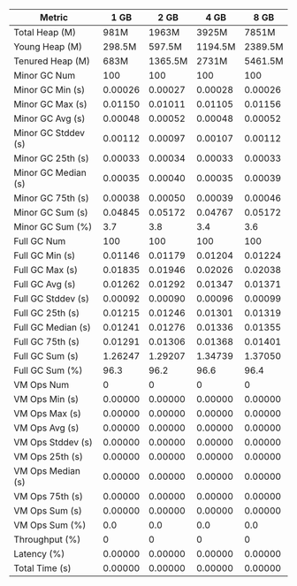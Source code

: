 | Metric | 1 GB | 2 GB | 4 GB | 8 GB |
|------|----|----|----|----|
| Total Heap (M) | 981M | 1963M | 3925M | 7851M |
| Young Heap (M) | 298.5M | 597.5M | 1194.5M | 2389.5M |
| Tenured Heap (M) | 683M | 1365.5M | 2731M | 5461.5M |
| Minor GC Num | 100 | 100 | 100 | 100 |
| Minor GC Min (s) | 0.00026 | 0.00027 | 0.00028 | 0.00026 |
| Minor GC Max (s) | 0.01150 | 0.01011 | 0.01105 | 0.01156 |
| Minor GC Avg (s) | 0.00048 | 0.00052 | 0.00048 | 0.00052 |
| Minor GC Stddev (s) | 0.00112 | 0.00097 | 0.00107 | 0.00112 |
| Minor GC 25th (s) | 0.00033 | 0.00034 | 0.00033 | 0.00033 |
| Minor GC Median (s) | 0.00035 | 0.00040 | 0.00035 | 0.00039 |
| Minor GC 75th (s) | 0.00038 | 0.00050 | 0.00039 | 0.00046 |
| Minor GC Sum (s) | 0.04845 | 0.05172 | 0.04767 | 0.05172 |
| Minor GC Sum (%) | 3.7 | 3.8 | 3.4 | 3.6 |
| Full GC Num | 100 | 100 | 100 | 100 |
| Full GC Min (s) | 0.01146 | 0.01179 | 0.01204 | 0.01224 |
| Full GC Max (s) | 0.01835 | 0.01946 | 0.02026 | 0.02038 |
| Full GC Avg (s) | 0.01262 | 0.01292 | 0.01347 | 0.01371 |
| Full GC Stddev (s) | 0.00092 | 0.00090 | 0.00096 | 0.00099 |
| Full GC 25th (s) | 0.01215 | 0.01246 | 0.01301 | 0.01319 |
| Full GC Median (s) | 0.01241 | 0.01276 | 0.01336 | 0.01355 |
| Full GC 75th (s) | 0.01291 | 0.01306 | 0.01368 | 0.01401 |
| Full GC Sum (s) | 1.26247 | 1.29207 | 1.34739 | 1.37050 |
| Full GC Sum (%) | 96.3 | 96.2 | 96.6 | 96.4 |
| VM Ops Num | 0 | 0 | 0 | 0 |
| VM Ops Min (s) | 0.00000 | 0.00000 | 0.00000 | 0.00000 |
| VM Ops Max (s) | 0.00000 | 0.00000 | 0.00000 | 0.00000 |
| VM Ops Avg (s) | 0.00000 | 0.00000 | 0.00000 | 0.00000 |
| VM Ops Stddev (s) | 0.00000 | 0.00000 | 0.00000 | 0.00000 |
| VM Ops 25th (s) | 0.00000 | 0.00000 | 0.00000 | 0.00000 |
| VM Ops Median (s) | 0.00000 | 0.00000 | 0.00000 | 0.00000 |
| VM Ops 75th (s) | 0.00000 | 0.00000 | 0.00000 | 0.00000 |
| VM Ops Sum (s) | 0.00000 | 0.00000 | 0.00000 | 0.00000 |
| VM Ops Sum (%) | 0.0 | 0.0 | 0.0 | 0.0 |
| Throughput (%) | 0 | 0 | 0 | 0 |
| Latency (%) | 0.00000 | 0.00000 | 0.00000 | 0.00000 |
| Total Time (s) | 0.00000 | 0.00000 | 0.00000 | 0.00000 |
